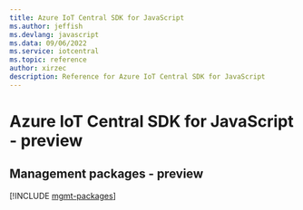 ```yaml
---
title: Azure IoT Central SDK for JavaScript
ms.author: jeffish
ms.devlang: javascript
ms.data: 09/06/2022
ms.service: iotcentral
ms.topic: reference
author: xirzec
description: Reference for Azure IoT Central SDK for JavaScript
---
```

# Azure IoT Central SDK for JavaScript - preview

## Management packages - preview
[!INCLUDE [mgmt-packages](iot-central-mgmt-index.md)]